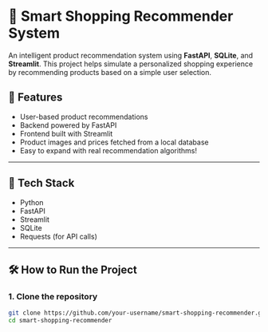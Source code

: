 # 🛒 Smart Shopping Recommender System

An intelligent product recommendation system using **FastAPI**, **SQLite**, and **Streamlit**. This project helps simulate a personalized shopping experience by recommending products based on a simple user selection.

## 🚀 Features

- User-based product recommendations
- Backend powered by FastAPI
- Frontend built with Streamlit
- Product images and prices fetched from a local database
- Easy to expand with real recommendation algorithms!

---

## 🧰 Tech Stack

- Python
- FastAPI
- Streamlit
- SQLite
- Requests (for API calls)

---

## 🛠️ How to Run the Project

### 1. Clone the repository

```bash
git clone https://github.com/your-username/smart-shopping-recommender.git
cd smart-shopping-recommender
